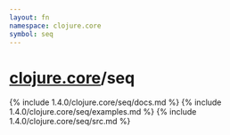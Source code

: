 ```yaml
---
layout: fn
namespace: clojure.core
symbol: seq
---
```


# [clojure.core](../)/seq

{% include 1.4.0/clojure.core/seq/docs.md %}
{% include 1.4.0/clojure.core/seq/examples.md %}
{% include 1.4.0/clojure.core/seq/src.md %}

